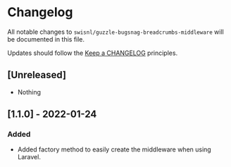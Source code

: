 # Changelog

All notable changes to `swisnl/guzzle-bugsnag-breadcrumbs-middleware` will be documented in this file.

Updates should follow the [Keep a CHANGELOG](https://keepachangelog.com/) principles.

## [Unreleased]

- Nothing

## [1.1.0] - 2022-01-24

### Added
- Added factory method to easily create the middleware when using Laravel.
